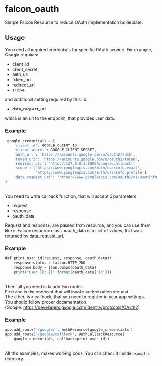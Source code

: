 # falcon_oauth
Simple Falcon Resource to reduce OAuth implementation boilerplate. 


## Usage

You need all required credentials for specific OAuth service.
For example, Google requires:

 * client_id
 * client_secret
 * auth_url
 * token_uri
 * redirect_uri
 * scope
 
 and additional setting required by this lib:
 * data_request_url
 
 which is an url to the endpoint, that provides user data.
 
 ### Example 
```python
 google_credentials = {
    'client_id': GOOGLE_CLIENT_ID,
    'client_secret': GOOGLE_CLIENT_SECRET,
    'auth_uri': 'https://accounts.google.com/o/oauth2/auth',
    'token_uri': 'https://accounts.google.com/o/oauth2/token',
    'redirect_uri': 'http://127.0.0.1:8000/google/callback',
    'scope': ['https://www.googleapis.com/auth/userinfo.email',
              'https://www.googleapis.com/auth/userinfo.profile'],
    'data_request_url': 'https://www.googleapis.com/oauth2/v1/userinfo'
}
```
\
You need to write callback function, that will accept 3 parameters:
* request
* response
* oauth_data

Request and response, are passed from resource, and you can use them like in Falcon resource class. 
oauth_data is a dict of values, that was returned by data_request_url.

### Example
```python
def print_user_id(request, response, oauth_data):
    response.status = falcon.HTTP_200
    response.body = json.dumps(oauth_data)
    print("User ID: {}".format(oauth_data['id']))
```
\
Then, all you need is to add two routes.\
First one is the endpoint that will invoke authorization request.\
The other, is a callback, that you need to register in your app settings.\
You should follow proper documentation.\
(Google: https://developers.google.com/identity/protocols/OAuth2)

### Example
```python
app.add_route('/google/', AuthResource(google_credentials))
app.add_route('/google/callback', AuthCallbackResource(
    google_credentials, callback=print_user_id))
```
\
All this examples, makes working code. You can check it inside `examples` directory.
